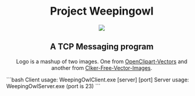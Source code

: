 <h1 align="center">Project Weepingowl</h1>
<p align="center">
  <img src="https://i.imgur.com/SDMAq9U.png" />
</p>
<h2 align="center">A TCP Messaging program</h2>
<p align="center">Logo is a mashup of two images. One from <a href="https://pixabay.com/vectors/droplet-drop-fluid-liquid-water-161679/">OpenClipart-Vectors</a> and another from <a href="https://pixabay.com/vectors/owl-bird-book-wise-wisdom-scholar-47526/">Clker-Free-Vector-Images</a>.</p>
```bash
Client usage: WeepingOwlClient.exe [server] [port]
Server usage: WeepingOwlServer.exe (port is 23)
```

